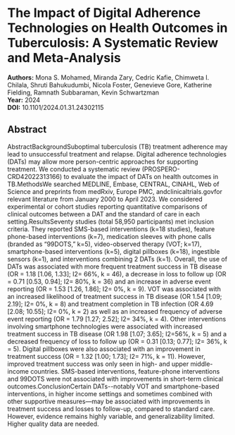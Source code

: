 # The Impact of Digital Adherence Technologies on Health Outcomes in Tuberculosis: A Systematic Review and Meta-Analysis

**Authors:** Mona S. Mohamed, Miranda Zary, Cedric Kafie, Chimweta I. Chilala, Shruti Bahukudumbi, Nicola Foster, Genevieve Gore, Katherine Fielding, Ramnath Subbaraman, Kevin Schwartzman  
**Year:** 2024  
**DOI:** 10.1101/2024.01.31.24302115  

## Abstract
AbstractBackgroundSuboptimal tuberculosis (TB) treatment adherence may lead to unsuccessful treatment and relapse. Digital adherence technologies (DATs) may allow more person-centric approaches for supporting treatment. We conducted a systematic review (PROSPERO-CRD42022313166) to evaluate the impact of DATs on health outcomes in TB.MethodsWe searched MEDLINE, Embase, CENTRAL, CINAHL, Web of Science and preprints from medRxiv, Europe PMC, andclinicaltrials.govfor relevant literature from January 2000 to April 2023. We considered experimental or cohort studies reporting quantitative comparisons of clinical outcomes between a DAT and the standard of care in each setting.ResultsSeventy studies (total 58,950 participants) met inclusion criteria. They reported SMS-based interventions (k=18 studies), feature phone-based interventions (k=7), medication sleeves with phone calls (branded as “99DOTS,” k=5), video-observed therapy (VOT; k=17), smartphone-based interventions (k=5), digital pillboxes (k=18), ingestible sensors (k=1), and interventions combining 2 DATs (k=1). Overall, the use of DATs was associated with more frequent treatment success in TB disease (OR = 1.18 [1.06, 1.33]; I2= 66%, k = 46), a decrease in loss to follow up (OR = 0.71 [0.53, 0.94]; I2= 80%, k = 36) and an increase in adverse event reporting (OR = 1.53 [1.26, 1.86]; I2= 0%, k = 9). VOT was associated with an increased likelihood of treatment success in TB disease (OR 1.54 [1.09; 2.19]; I2= 0%, k = 8) and treatment completion in TB infection (OR 4.69 [2.08; 10.55]; I2= 0%, k = 2) as well as an increased frequency of adverse event reporting (OR = 1.79 [1.27; 2.52]; I2= 34%, k = 4). Other interventions involving smartphone technologies were associated with increased treatment success in TB disease (OR 1.98 [1.07; 3.65]; I2=56%, k = 5) and a decreased frequency of loss to follow up (OR = 0.31 [0.13; 0.77]; I2= 36%, k = 5). Digital pillboxes were also associated with an improvement in treatment success (OR = 1.32 [1.00; 1.73]; I2= 71%, k = 11). However, improved treatment success was only seen in high- and upper middle-income countries. SMS-based interventions, feature-phone interventions and 99DOTS were not associated with improvements in short-term clinical outcomes.ConclusionCertain DATs--notably VOT and smartphone-based interventions, in higher income settings and sometimes combined with other supportive measures—may be associated with improvements in treatment success and losses to follow-up, compared to standard care. However, evidence remains highly variable, and generalizability limited. Higher quality data are needed.

